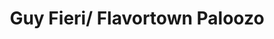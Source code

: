 ---
pid: CH264
title: Guy Fieri/ Flavortown Paloozo
location_transcription: 
zipcode: '23456'
outside_phl: 'Virginia Beach VA '
neighborhood: 
age: '18'
age_range: 13-19
instagram: 
image_file_name: CH_264.jpg
proposal_transcription: 
topic: Figure,Food,Pop Culture
topic_summary: 0, 0, 0
type: Other No Form
keywords_other: 
credit: 
image_labels: Take Me to Flavortown Bby !
twitter: 
facebook: 
permalink: "/monuments/ch264/"
layout: item-page
---